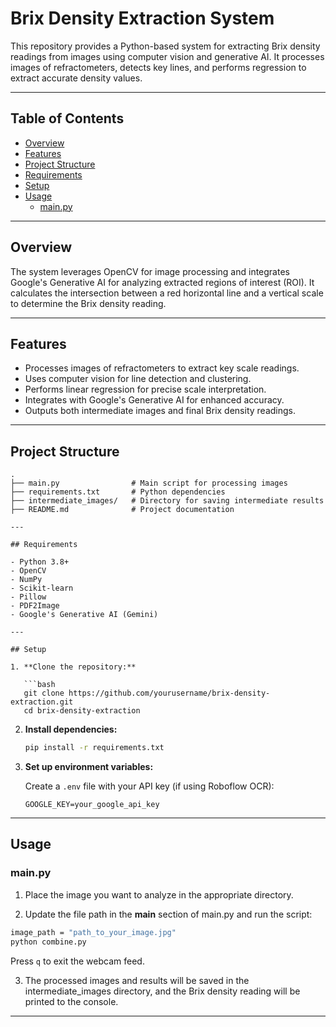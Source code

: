 # Brix Density Extraction System

This repository provides a Python-based system for extracting Brix density readings from images using computer vision and generative AI. It processes images of refractometers, detects key lines, and performs regression to extract accurate density values.

---

## Table of Contents

- [Overview](#overview)
- [Features](#features)
- [Project Structure](#project-structure)
- [Requirements](#requirements)
- [Setup](#setup)
- [Usage](#usage)
  - [main.py](#mainpy)
---

## Overview

The system leverages OpenCV for image processing and integrates Google's Generative AI for analyzing extracted regions of interest (ROI). It calculates the intersection between a red horizontal line and a vertical scale to determine the Brix density reading.

---

## Features

- Processes images of refractometers to extract key scale readings.
- Uses computer vision for line detection and clustering.
- Performs linear regression for precise scale interpretation.
- Integrates with Google's Generative AI for enhanced accuracy.
- Outputs both intermediate images and final Brix density readings.

---

## Project Structure

```plaintext
.
├── main.py                # Main script for processing images
├── requirements.txt       # Python dependencies
├── intermediate_images/   # Directory for saving intermediate results
├── README.md              # Project documentation

---

## Requirements

- Python 3.8+
- OpenCV
- NumPy
- Scikit-learn
- Pillow
- PDF2Image
- Google's Generative AI (Gemini)

---

## Setup

1. **Clone the repository:**

   ```bash
   git clone https://github.com/yourusername/brix-density-extraction.git
   cd brix-density-extraction
   ```

2. **Install dependencies:**

   ```bash
   pip install -r requirements.txt
   ```

3. **Set up environment variables:**

   Create a `.env` file with your API key (if using Roboflow OCR):

   ```env
   GOOGLE_KEY=your_google_api_key
   ```

---

## Usage

### main.py

1. Place the image you want to analyze in the appropriate directory.

2. Update the file path in the __main__ section of main.py and run the script:


```bash
image_path = "path_to_your_image.jpg"
python combine.py
```

Press `q` to exit the webcam feed.


3. The processed images and results will be saved in the intermediate_images directory, and the Brix density reading will be printed to the console.

---


